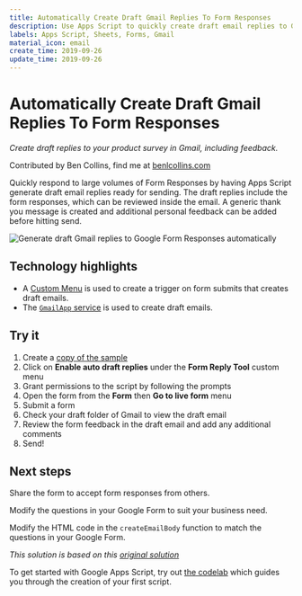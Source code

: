 ```yaml
---
title: Automatically Create Draft Gmail Replies To Form Responses
description: Use Apps Script to quickly create draft email replies to Google Form Responses.
labels: Apps Script, Sheets, Forms, Gmail
material_icon: email
create_time: 2019-09-26
update_time: 2019-09-26
---
```


# Automatically Create Draft Gmail Replies To Form Responses

_Create draft replies to your product survey in Gmail, including feedback._

Contributed by Ben Collins, find me at [benlcollins.com][benlcollins-link]

Quickly respond to large volumes of Form Responses by having Apps Script generate draft email replies ready for sending. The draft replies include the form responses, which can be reviewed inside the email. A generic thank you message is created and additional personal feedback can be added before hitting send.

![Generate draft Gmail replies to Google Form Responses automatically][solution-gif]

## Technology highlights

- A [Custom Menu][custommenu-docs] is used to create a trigger on form submits that creates draft emails.
- The [`GmailApp` service][gmailapp-docs] is used to create draft emails.

## Try it

1. Create a [copy of the sample][sample-sheet-url]
1. Click on **Enable auto draft replies** under the **Form Reply Tool** custom menu
1. Grant permissions to the script by following the prompts
1. Open the form from the **Form** then **Go to live form** menu
1. Submit a form
1. Check your draft folder of Gmail to view the draft email
1. Review the form feedback in the draft email and add any additional comments
1. Send!

## Next steps

Share the form to accept form responses from others.

Modify the questions in your Google Form to suit your business need.

Modify the HTML code in the `createEmailBody` function to match the questions in your Google Form.

_This solution is based on this [original solution][article-benlcollins]_

To get started with Google Apps Script, try out [the codelab][codelab]
which guides you through the creation of your first script.

[benlcollins-link]: https://www.benlcollins.com
[solution-gif]: https://www.benlcollins.com/wp-content/uploads/2019/09/autoDraftReplies.gif
[gmailapp-docs]: https://developers.google.com/apps-script/reference/gmail
[custommenu-docs]: https://developers.google.com/apps-script/guides/menus
[sample-sheet-url]: https://docs.google.com/spreadsheets/d/1rObN-HNAqrbLVEnecrtt2BOZAfcAbXrDmGSktfvY_eI/edit?usp=sharing
[article-benlcollins]: https://www.benlcollins.com/spreadsheets/google-forms-survey-tool/
[codelab]: https://codelabs.developers.google.com/codelabs/apps-script-intro